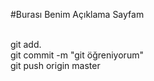#Burası Benim Açıklama Sayfam

<br>
git add. <br>
git commit -m "git öğreniyorum" <br>
git push origin master 
